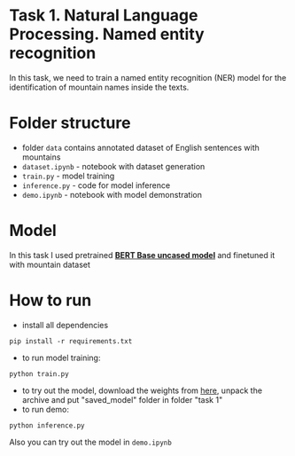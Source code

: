 # Task 1. Natural Language Processing. Named entity recognition

In this task, we need to train a named entity recognition (NER) model for the identification of
mountain names inside the texts.

# Folder structure
- folder `data` contains annotated dataset of English sentences with mountains
- `dataset.ipynb` - notebook with dataset generation
- `train.py` - model training
- `inference.py` - code for model inference
- `demo.ipynb` - notebook with model demonstration

# Model
In this task I used pretrained [**BERT Base uncased model**](https://huggingface.co/google-bert/bert-base-uncased) and finetuned it with mountain dataset

# How to run
- install all dependencies
```
pip install -r requirements.txt
```
- to run model training:
```
python train.py
```
- to try out the model, download the weights from [here](https://drive.google.com/file/d/1D8X0NEcPUf-Qoc-DXs7vhlMK3YfGlTkV/view?usp=sharing), unpack the archive and put "saved_model" folder in folder "task 1"
- to run demo:
```
python inference.py
```
Also you can try out the model in `demo.ipynb`